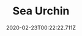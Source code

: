 ---
templateKey: blog-post
featuredpost: false
date: 2020-02-23T00:22:22.711Z
title: Sea Urchin
description: A slow-moving, spiny creature that some consider a delicacy.
type: forage
sellPrice: 160
energy: 
health: 
featuredimage: /img/Sea_Urchin.png
tags:
  - forageable
  - Dye Bundle
  - inedible
---
